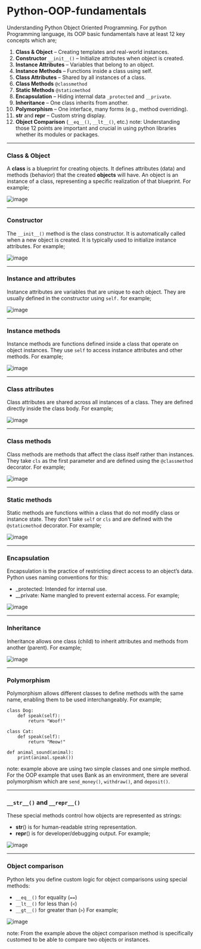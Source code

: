 # Python-OOP-fundamentals
Understanding Python Object Oriented Programming.
For python Programming language, its OOP basic fundamentals have at least 12 key concepts which are;
1.  **Class & Object** – Creating templates and real-world instances.
2.  **Constructor** `__init__()` – Initialize attributes when object is created.
3.  **Instance Attributes** – Variables that belong to an object.
4.  **Instance Methods** – Functions inside a class using self.
5.  **Class Attributes** – Shared by all instances of a class.
6.  **Class Methods** `@classmethod`
7.  **Static Methods** `@staticmethod`
8.  **Encapsulation** – Hiding internal data `_protected` and `__private`.
9.  **Inheritance** – One class inherits from another.
10.  **Polymorphism** – One interface, many forms (e.g., method overriding).
11.  __str__ and __repr__ – Custom string display.
12.  **Object Comparison** (`__eq__()`, `__lt__()`, etc.)
note: Understanding those 12 points are important and crucial in using python libraries whether its modules or packages. 

---

### Class & Object
A **class** is a blueprint for creating objects. It defines attributes (data) and methods (behavior) that the created **objects** will have. An object is an instance of a class, representing a specific realization of that blueprint. For example;

![image](https://github.com/user-attachments/assets/a52edf39-28cd-430e-9d3c-655aeeda444a)


---

### Constructor
The `__init__()` method is the class constructor. It is automatically called when a new object is created. It is typically used to initialize instance attributes.
For example;

![image](https://github.com/user-attachments/assets/65a50711-2460-4cc9-bd75-82ec652f9f89)


--- 

### Instance and attributes
Instance attributes are variables that are unique to each object. They are usually defined in the constructor using `self.` for example;

![image](https://github.com/user-attachments/assets/01c25a9b-58b0-410d-b8b4-df163187da8e)


---

### Instance methods
Instance methods are functions defined inside a class that operate on object instances. They use `self` to access instance attributes and other methods.
For example;

![image](https://github.com/user-attachments/assets/934d1afb-ba01-4098-8ce0-5365749e3a00)


---

### Class attributes
Class attributes are shared across all instances of a class. They are defined directly inside the class body. For example;

![image](https://github.com/user-attachments/assets/ddb6e6bd-be7a-4bd1-936f-1bf94c371aa9)


---

### Class methods
Class methods are methods that affect the class itself rather than instances. They take `cls` as the first parameter and are defined using the `@classmethod` decorator.
For example;

![image](https://github.com/user-attachments/assets/66e2bb4a-21a2-4d3f-8074-b02eb5adae1c)


---

### Static methods
Static methods are functions within a class that do not modify class or instance state. They don't take `self` or `cls` and are defined with the `@staticmethod` decorator.
For example;

![image](https://github.com/user-attachments/assets/20c8755c-44a7-4ddb-beb0-1fddc5732c9d)


---

### Encapsulation
Encapsulation is the practice of restricting direct access to an object’s data. Python uses naming conventions for this:
- _protected: Intended for internal use.
- __private: Name mangled to prevent external access.
For example;

![image](https://github.com/user-attachments/assets/8107fd58-0fe3-485d-bcaf-0687a7d569b3)


---

### Inheritance
Inheritance allows one class (child) to inherit attributes and methods from another (parent).
For example;

![image](https://github.com/user-attachments/assets/6aff59c0-3dc2-40bb-851d-25070d10223e)


---

### Polymorphism
Polymorphism allows different classes to define methods with the same name, enabling them to be used interchangeably.
For example;
```
class Dog:
    def speak(self):
        return "Woof!"

class Cat:
    def speak(self):
        return "Meow!"

def animal_sound(animal):
    print(animal.speak())
```
note: example above are using two simple classes and one simple method.
For the OOP example that uses Bank as an environment, there are several polymorphism which are `send_money()`, `withdraw()`, and `deposit()`.

---

### `__str__()` and `__repr__()`
These special methods control how objects are represented as strings:
- __str__() is for human-readable string representation.
- __repr__() is for developer/debugging output.
For example;

![image](https://github.com/user-attachments/assets/331f528a-902b-464d-b7e0-d8cfe45e7617)


---

### Object comparison
Python lets you define custom logic for object comparisons using special methods:
- `__eq__()` for equality (`==`)
- `__lt__()` for less than (`<`)
- `__gt__()` for greater than (`>`)
For example;

![image](https://github.com/user-attachments/assets/fb9c2dff-1c80-4352-84a4-be4678291650)

note: From the example above the object comparison method is specifically customed to be able to compare two objects or instances.
